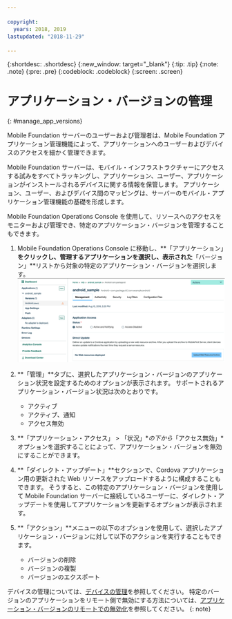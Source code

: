 ```yaml
---

copyright:
  years: 2018, 2019
lastupdated: "2018-11-29"

---
```


{:shortdesc: .shortdesc}
{:new_window: target="_blank"}
{:tip: .tip}
{:note: .note}
{:pre: .pre}
{:codeblock: .codeblock}
{:screen: .screen}

# アプリケーション・バージョンの管理
{: #manage_app_versions}

Mobile Foundation サーバーのユーザーおよび管理者は、Mobile Foundation アプリケーション管理機能によって、アプリケーションへのユーザーおよびデバイスのアクセスを細かく管理できます。

Mobile Foundation サーバーは、モバイル・インフラストラクチャーにアクセスする試みをすべてトラッキングし、アプリケーション、ユーザー、アプリケーションがインストールされるデバイスに関する情報を保管します。 アプリケーション、ユーザー、およびデバイス間のマッピングは、サーバーのモバイル・アプリケーション管理機能の基礎を形成します。

Mobile Foundation Operations Console を使用して、リソースへのアクセスをモニターおよび管理でき、特定のアプリケーション・バージョンを管理することもできます。

1.  Mobile Foundation Operations Console に移動し、**「アプリケーション」**をクリックし、管理するアプリケーションを選択し、表示された**「バージョン」**リストから対象の特定のアプリケーション・バージョンを選択します。 ![アプリケーション・バージョンの管理](images/app_version_management.png)

2. **「管理」**タブに、選択したアプリケーション・バージョンのアプリケーション状況を設定するためのオプションが表示されます。 サポートされるアプリケーション・バージョン状況は次のとおりです。
   * アクティブ
   * アクティブ、通知
   * アクセス無効
3. **「アプリケーション・アクセス」 > 「状況」**の下から*「アクセス無効」*オプションを選択することによって、アプリケーション・バージョンを無効にすることができます。
4. **「ダイレクト・アップデート」**セクションで、Cordova アプリケーション用の更新された Web リソースをアップロードするように構成することもできます。 そうすると、この特定のアプリケーション・バージョンを使用して Mobile Foundation サーバーに接続しているユーザーに、ダイレクト・アップデートを使用してアプリケーションを更新するオプションが表示されます。
5. **「アクション」**メニューの以下のオプションを使用して、選択したアプリケーション・バージョンに対して以下のアクションを実行することもできます。
   *  バージョンの削除
   *  バージョンの複製
   *  バージョンのエクスポート


デバイスの管理については、[デバイスの管理](/docs/services/mobilefoundation?topic=mobilefoundation-manage_devices#manage_devices)を参照してください。 特定のバージョンのアプリケーションをリモート側で無効にする方法については、[アプリケーション・バージョンのリモートでの無効化](/docs/services/mobilefoundation?topic=mobilefoundation-remotely_disable_an_app_version#remotely_disable_an_app_version)を参照してください。
{: note}

